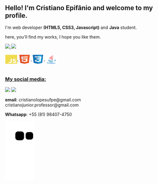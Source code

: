 ## Hello! I'm Cristiano Epifânio and welcome to my profile.

I'm web developer <b>(HTML5, CSS3, Javascript)</b> and <b>Java</b> student.

here, you'll find my works, I hope you like them. 

 <div>
   <a href="https://github.com/cristianoepifanio">
   <img height="180em" src="https://github-readme-stats.vercel.app/api?username=cristianoepifanio&show_icons=true&theme=tokyonight&include_all_commits=true&count_private=true"/>
   <img height="180em" src="https://github-readme-stats.vercel.app/api/top-langs/?username=cristianoepifanio&layout=compact&langs_count=6&theme=tokyonight"/>

</div>
<div style="display: inline_block"><br>
  <img align="center" alt="Js" height="30" width="40" src="https://raw.githubusercontent.com/devicons/devicon/master/icons/javascript/javascript-plain.svg">
  <img align="center" alt="HTML" height="30" width="40" src="https://raw.githubusercontent.com/devicons/devicon/master/icons/html5/html5-original.svg">
  <img align="center" alt="CSS" height="30" width="40" src="https://raw.githubusercontent.com/devicons/devicon/master/icons/css3/css3-original.svg">
  <img align="center" alt="java" height="30" width="40" src="https://raw.githubusercontent.com/devicons/devicon/master/icons/java/java-original.svg">
</div>
 
 <br>
 
  ### My social media:
 
<div> 
  
  <a href="https://www.linkedin.com/in/cristiano-epif%C3%A2nio-45ba1ba5/" target="_blank" rel="external"><img src="https://img.shields.io/badge/-LinkedIn-%230077B5?style=for-the-badge&logo=linkedin&logoColor=white" target="_blank"></a>
  <a href="https://www.instagram.com/cristianofuji/" target="_blank" rel="external"><img src="https://img.shields.io/badge/-Instagram-%23E4405F?style=for-the-badge&logo=instagram&logoColor=white" target="_blank"></a>
 <p> <b>email</b>: cristianolopesufpe@gmail.com <br>
         cristianojunior.professor@gmail.com </p>
         
  <p> <b>Whatsapp</b>: +55 (81) 98407-4750 </p>
    
  ![Snake animation](https://github.com/cristianoepifanio/cristianoepifanio/blob/output/github-contribution-grid-snake.svg)

</div>


